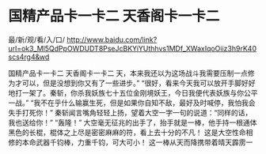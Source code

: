 # 国精产品卡一卡二 天香阁卡一卡二

最/新/观/看/入/口/ http://www.baidu.com/link?url=ok3_Ml5QdPpOWDUDT8PseJcBKYiYUthhvs1MDf_XWaxIqoOiiz3h9rK40scs4rg4&wd


国精产品卡一卡二 天香阁卡一卡二
天，本来我还以为这场战斗我需要压制一点修为才可以，但是没想到你又有了一些进步。”
    “很好，看来今天我可以放开手脚好好地打一架了。秦斩，你杀我妖族七十五位金刚境妖王，今日我便代表妖族与你公平一战。”
    “我不在乎什么输赢生死，但是如果你自知不敌，最好及时喊停，我怕我会失手打死你！”
    秦斩闻言嘴角轻轻上扬，望着大空一字一句的说道：“同样的话，我也送给你！”
    “轰隆！”
    大空毫无征兆的出手了，抬手就是一棒，他手持一根通体黑色的长棍，棍体之上尽是密密麻麻的符，看上去十分的不凡！
    这是大空性命相修的本命武器千钧棒，力重千钧，可大可小！
    这一棒从天而降携带着晴天霹雳一
